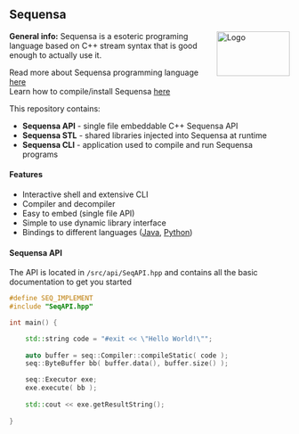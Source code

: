 ## Sequensa

<img src="./logo.png" align="right" alt="Logo" title="Sequensa Logo" width="130.75" height="80" />

__General info:__  Sequensa is a esoteric programing language based on C++ stream syntax that is good enough to actually use it.

Read more about Sequensa programming language [here](http://darktree.net/projects/sequensa/)  
Learn how to compile/install Sequensa [here](./COMPILE.md)

This repository contains:

 * __Sequensa API__  - single file embeddable C++ Sequensa API
 * __Sequensa STL__  - shared libraries injected into Sequensa at runtime
 * __Sequensa CLI__  - application used to compile and run Sequensa programs

#### Features
- Interactive shell and extensive CLI
- Compiler and decompiler
- Easy to embed (single file API)
- Simple to use dynamic library interface
- Bindings to different languages ([Java](https://github.com/magistermaks/sequensa-java), [Python](https://github.com/magistermaks/sequensa-python))

#### Sequensa API

The API is located in `/src/api/SeqAPI.hpp` and contains all the basic documentation to get you started

```C++
#define SEQ_IMPLEMENT
#include "SeqAPI.hpp"

int main() {

	std::string code = "#exit << \"Hello World!\"";
	
	auto buffer = seq::Compiler::compileStatic( code );
	seq::ByteBuffer bb( buffer.data(), buffer.size() );

	seq::Executor exe;
	exe.execute( bb );
	
	std::cout << exe.getResultString();
	
}
```
